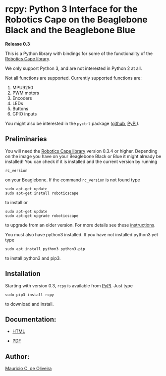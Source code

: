 # rcpy: Python 3 Interface for the Robotics Cape on the Beaglebone Black and the Beaglebone Blue

**Release 0.3**

This is a Python library with bindings for some of the functionality
of the
[Robotics Cape library](https://github.com/StrawsonDesign/Robotics_Cape_Installer).

We only support Python 3, and are not interested in Python 2 at all.

Not all functions are supported. Currently supported functions are:

1. MPU9250
2. PWM motors
3. Encoders
4. LEDs
5. Buttons
6. GPIO inputs

You might also be interested in the `pyctrl` package
([github](https://github.com/mcdeoliveira/pyctrl),
[PyPI](https://pypi.python.org/pypi?:action=display&name=pyctrl)).

## Preliminaries

You will need the
[Robotics Cape library](https://github.com/StrawsonDesign/Robotics_Cape_Installer)
version 0.3.4 or higher. Depending on the image you have on your
Beaglebone Black or Blue it might already be installed! You can check
if it is installed and the current version by running

    rc_version
	
on your Beaglebone. If the command `rc_version` is not found type

    sudo apt-get update
    sudo apt-get install roboticscape

to install or

    sudo apt-get update
    sudo apt-get upgrade roboticscape

to upgrade from an older version. For more details see these
[instructions](http://strawsondesign.com/#!manual-install).

You must also have python3 installed. If you have not installed
python3 yet type

    sudo apt install python3 python3-pip

to install python3 and pip3.

## Installation

Starting with version 0.3, `rcpy` is available from
[PyPI](https://pypi.python.org/pypi?:action=display&name=rcpy). Just
type

    sudo pip3 install rcpy
	
to download and install.

## Documentation:

* [HTML](http://guitar.ucsd.edu/rcpy/html/index.html)

* [PDF](http://guitar.ucsd.edu/rcpy/rcpy.pdf)
  
## Author:

[Mauricio C. de Oliveira](http://control.ucsd.edu/mauricio)
